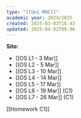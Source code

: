 ```yaml
---
type: "[[Uni MOC]]"
academic year: 2024/2025
created: 2025-03-03T16:43
updated: 2025-04-02T09:06
---
```

**Sito:** 

- [[OS L1 - 3 Mar]]
- [[OS L2 - 5 Mar]]
- [[OS L3 - 10 Mar]]
- [[OS L4 - 14 Mar]]
- [[OS L5 - 17 Mar]]
- [[OS L6 - 19 Mar]] (C1)
- [[OS L7 - 26 Mar]] (C1)


[[Homework C1]]